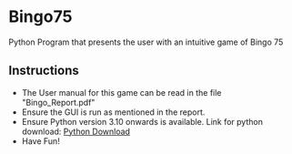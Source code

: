 # Bingo75
Python Program that presents the user with an intuitive game of Bingo 75

## Instructions
- The User manual for this game can be read in the file "Bingo_Report.pdf"
- Ensure the GUI is run as mentioned in the report.
- Ensure Python version 3.10 onwards is available. Link for python download: <a href="https://www.python.org/downloads/" id="Python Download">Python Download</a>
- Have Fun!
